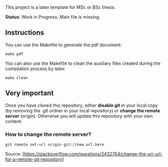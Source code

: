 This project is a latex template for MSc or BSc thesis. 

**Status**: Work in Progress. Main file is missing.

## Instructions
You can use the Makefile to generate the pdf document:
```
make pdf
```

You can also use the Makefile to clean the auxiliary files created during 
the compilation process by latex:
```
make clean
```

## Very important 
Once you have cloned this repository, either **disable git** in your local 
copy (by removing the .git ordner in your local repository) or **change 
the remote server** (origin). Otherwise you will update this repository 
with your own content.

### How to change the remote server?
```
git remote set-url origin git://new.url.here
```
Source: [https://stackoverflow.com/questions/2432764/change-the-uri-url-for-a-remote-git-repository]

